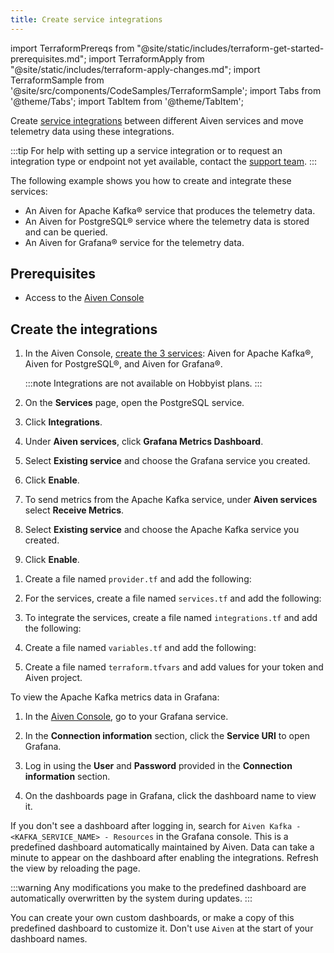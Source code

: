 ```yaml
---
title: Create service integrations
---
```


import TerraformPrereqs from "@site/static/includes/terraform-get-started-prerequisites.md";
import TerraformApply from "@site/static/includes/terraform-apply-changes.md";
import TerraformSample from '@site/src/components/CodeSamples/TerraformSample';
import Tabs from '@theme/Tabs';
import TabItem from '@theme/TabItem';

Create [service integrations](/docs/platform/concepts/service-integration) between different Aiven services and move telemetry data using these integrations.

:::tip
For help with setting up a service integration or to request an integration type or
endpoint not yet available, contact the [support team](mailto:support@aiven.io).
:::

The following example shows you how to create and integrate these services:

-   An Aiven for Apache Kafka® service that produces the telemetry data.
-   An Aiven for PostgreSQL® service where the telemetry data is stored and can be queried.
-   An Aiven for Grafana® service for the telemetry data.

## Prerequisites

<Tabs groupId="group1">
<TabItem value="console" label="Console" default>

- Access to the [Aiven Console](https://console.aiven.io)

</TabItem>
<TabItem value="terraform" label="Terraform">

<TerraformPrereqs />

</TabItem>
</Tabs>

## Create the integrations

<Tabs groupId="group1">
<TabItem value="console" label="Console" default>

1.  In the Aiven Console,
    [create the 3 services](create_new_service): Aiven for Apache Kafka®, Aiven for
    PostgreSQL®, and Aiven for Grafana®.

    :::note
    Integrations are not available on Hobbyist plans.
    :::

1.  On the **Services** page, open the PostgreSQL service.

1.  Click **Integrations**.

1.  Under **Aiven services**, click **Grafana Metrics Dashboard**.

1.  Select **Existing service** and choose the Grafana service you created.

1.  Click **Enable**.

1.  To send metrics from the Apache Kafka service, under **Aiven services**
    select **Receive Metrics**.

1.  Select **Existing service** and choose the Apache Kafka service you created.

1.  Click **Enable**.

</TabItem>
<TabItem value="terraform" label="Terraform">

1. Create a file named `provider.tf` and add the following:

    <TerraformSample filename='integrations/kafka_pg_grafana/provider.tf' />

1. For the services, create a file named `services.tf` and add the following:

    <TerraformSample filename='integrations/kafka_pg_grafana/services.tf' />

1. To integrate the services, create a file named `integrations.tf` and add
   the following:

    <TerraformSample filename='integrations/kafka_pg_grafana/integrations.tf' />

1. Create a file named `variables.tf` and add the following:

    <TerraformSample filename='integrations/kafka_pg_grafana/variables.tf' />

1. Create a file named `terraform.tfvars` and add values for your token and Aiven project.

<TerraformApply />

</TabItem>
</Tabs>

To view the Apache Kafka metrics data in Grafana:

1.  In the [Aiven Console](https://console.aiven.io/), go to your Grafana service.

1.  In the **Connection information** section, click the **Service URI** to open Grafana.

1.  Log in using the **User** and **Password** provided in the **Connection information**
    section.

1.  On the dashboards page in Grafana, click the dashboard name to view it.

If you don't see a dashboard after logging in, search for
`Aiven Kafka - <KAFKA_SERVICE_NAME> - Resources` in the Grafana console.
This is a predefined dashboard automatically maintained by Aiven. Data can take a minute
to appear on the dashboard after enabling the integrations. Refresh the view by reloading
the page.

:::warning
Any modifications you make to the predefined dashboard are automatically
overwritten by the system during updates.
:::

You can create your own custom dashboards, or make a copy of this predefined dashboard
to customize it. Don't use `Aiven` at the start of your dashboard names.
